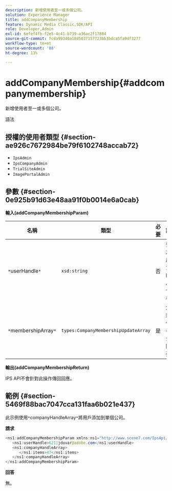```yaml
---
description: 新增使用者至一或多個公司。
solution: Experience Manager
title: addCompanyMembership
feature: Dynamic Media Classic,SDK/API
role: Developer,Admin
exl-id: 6efef4fb-f2e5-4c41-b739-a36ac2f17884
source-git-commit: fcda99340a18d5037157723bb3bdca5fa9df3277
workflow-type: tm+mt
source-wordcount: '88'
ht-degree: 13%

---
```


# addCompanyMembership{#addcompanymembership}

新增使用者至一或多個公司。

語法

## 授權的使用者類型 {#section-ae926c7672984be79f6102748accab72}

* `IpsAdmin`
* `IpsCompanyAdmin`
* `TrialSiteAdmin`
* `ImagePortalAdmin`

## 參數 {#section-0e925b91d63e48aa91f0b0014e6a0cab}

**輸入(addCompanyMembershipParam)**

| 名稱 | 類型 | 必要 | 說明 |
|---|---|---|---|
| `*`userHandle`*` | `xsd:string` | 否 | 要添加其成員資格的用戶的句柄。 |
| `*`membershipArray`*` | `types:CompanyMembershipUpdateArray` | 是 | 您要新增使用者的公司陣列。 |

**輸出(addCompanyMembershipReturn)**

IPS API不會針對此操作傳回回應。

## 範例 {#section-5469f88bac7047cca131faa6b021e437}

此示例使用`*`companyHandleArray`*`將用戶添加到單個公司。

**請求**

```java
<ns1:addCompanyMembershipParam xmlns:ns1="http://www.scene7.com/IpsApi/xsd">
   <ns1:userHandle>621|jduvar@adobe.com</ns1:userHandle>
   <ns1:companyHandleArray>
      </ns1:items>47</ns1:items>
   </ns1:companyHandleArray>
</ns1:addCompanyMembershipParam>
```

**回答**

無。
